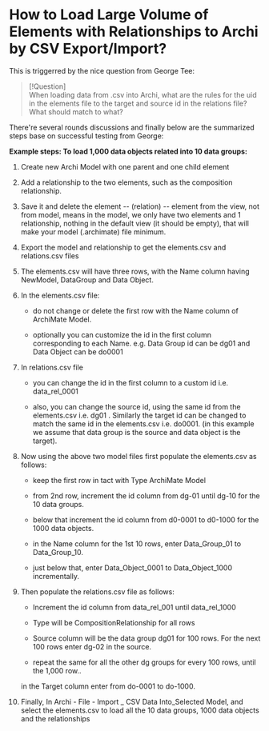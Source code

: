 # How to Load Large Volume of Elements with Relationships to Archi by CSV Export/Import?

This is triggerred by the nice question from George Tee:

> [!Question] 
> <br>When loading data from .csv into Archi, what are the rules for the uid in the elements file to the target and source id in the relations file? What should match to what?

There're several rounds discussions and finally below are the summarized steps base on successful testing from George:

**Example steps: To load 1,000 data objects related into 10 data groups:**

1. Create new Archi Model with one parent and one child element

2. Add a relationship to the two elements, such as the composition relationship.

3. Save it and delete the element -- (relation) -- element from the view, not from model, means in the model, we only have two elements and 1 relationship, nothing in the default view (it should be empty), that will make your model (.archimate) file minimum.

4. Export the model and relationship to get the elements.csv and relations.csv files

5. The elements.csv will have three rows, with the Name column having NewModel, DataGroup and Data Object.

6. In the elements.csv file:

    - do not change or delete the first row with the Name column of ArchiMate Model.

    - optionally you can customize the id in the first column corresponding to each Name. e.g. Data Group id can be dg01 and Data Object can be do0001

7. In relations.csv file

    - you can change the id in the first column to a custom id i.e. data_rel_0001

    - also, you can change the source id, using the same id from the elements.csv i.e. dg01 . Similarly the target id can be changed to match the same id in the elements.csv i.e. do0001. (in this example we assume that data group is the source and data object is the target).

8. Now using the above two model files first populate the elements.csv as follows:

    - keep the first row in tact with Type ArchiMate Model

    - from 2nd row, increment the id column from dg-01 until dg-10 for the 10 data groups.

    - below that increment the id column from d0-0001 to d0-1000 for the 1000 data objects.

    - in the Name column for the 1st 10 rows, enter Data_Group_01 to Data_Group_10.

    - just below that, enter Data_Object_0001 to Data_Object_1000 incrementally.

9. Then populate the relations.csv file as follows:

    - Increment the id column from data_rel_001 until data_rel_1000

    - Type will be CompositionRelationship for all rows

    - Source column will be the data group dg01 for 100 rows. For the next 100 rows enter dg-02 in the source.

    - repeat the same for all the other dg groups for every 100 rows, until the 1,000 row..

    in the Target column enter from do-0001 to do-1000.

10. Finally, In Archi - File - Import _ CSV Data Into_Selected Model, and select the elements.csv to load all the 10 data groups, 1000 data objects and the relationships